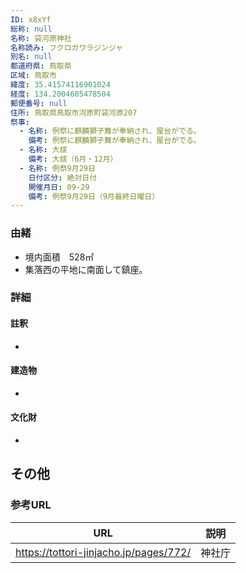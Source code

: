 ```yaml
---
ID: x8xYf
総称: null
名称: 袋河原神社
名称読み: フクロガワラジンジャ
別名: null
都道府県: 鳥取県
区域: 鳥取市
緯度: 35.41574116901024
経度: 134.2004605478504
郵便番号: null
住所: 鳥取県鳥取市河原町袋河原207
祭事:
  - 名称: 例祭に麒麟獅子舞が奉納され、屋台がでる。
    備考: 例祭に麒麟獅子舞が奉納され、屋台がでる。
  - 名称: 大祓
    備考: 大祓（6月・12月）
  - 名称: 例祭9月29日
    日付区分: 絶対日付
    開催月日: 09-29
    備考: 例祭9月29日（9月最終日曜日）
---
```


### 由緒

- 境内面積　528㎡
- 集落西の平地に南面して鎮座。

### 詳細

#### 註釈

-

#### 建造物

-

#### 文化財

-

## その他

### 参考URL

| URL                                    | 説明   |
| -------------------------------------- | ------ |
| https://tottori-jinjacho.jp/pages/772/ | 神社庁 |
